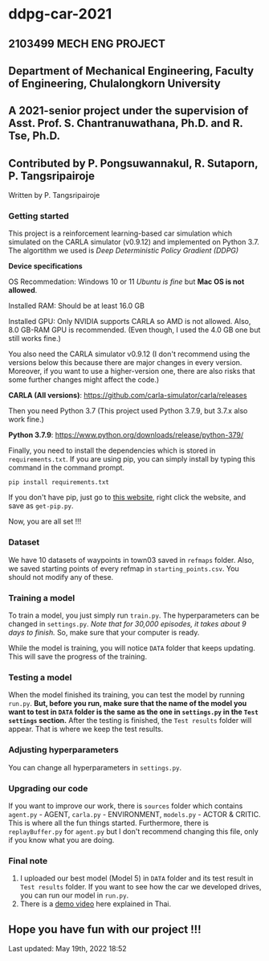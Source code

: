 # ddpg-car-2021
## 2103499 MECH ENG PROJECT
## Department of Mechanical Engineering, Faculty of Engineering, Chulalongkorn University
## A 2021-senior project under the supervision of Asst. Prof. S. Chantranuwathana, Ph.D. and R. Tse, Ph.D.
## Contributed by P. Pongsuwannakul, R. Sutaporn, P. Tangsripairoje

Written by P. Tangsripairoje
### Getting started
This project is a reinforcement learning-based car simulation which simulated on the CARLA simulator (v0.9.12) and implemented on Python 3.7.
The algortithm we used is *Deep Deterministic Policy Gradient (DDPG)*

**Device specifications**  

OS Recommedation: Windows 10 or 11 *Ubuntu is fine* but **Mac OS is not allowed**.

Installed RAM: Should be at least 16.0 GB

Installed GPU: Only NVIDIA supports CARLA so AMD is not allowed. Also, 8.0 GB-RAM GPU is recommended. (Even though, I used the 4.0 GB one but still works fine.)

You also need the CARLA simulator v0.9.12 (I don't recommend using the versions below this because there are major changes in every version. Moreover, if you want to use a higher-version one, there are also risks that some further changes might affect the code.)

**CARLA (All versions)**: https://github.com/carla-simulator/carla/releases

Then you need Python 3.7 (This project used Python 3.7.9, but 3.7.x also work fine.)

**Python 3.7.9**: https://www.python.org/downloads/release/python-379/

Finally, you need to install the dependencies which is stored in `requirements.txt`. 
If you are using pip, you can simply install by typing this command in the command prompt.

```
pip install requirements.txt
```
If you don't have pip, just go to [this website](https://bootstrap.pypa.io/get-pip.py), right click the website, and save as `get-pip.py`.

Now, you are all set !!!

### Dataset
We have 10 datasets of waypoints in town03 saved in `refmaps` folder. Also, we saved starting points of every refmap in `starting_points.csv`. You should not modify any of these.

### Training a model
To train a model, you just simply run `train.py`. The hyperparameters can be changed in `settings.py`. 
*Note that for 30,000 episodes, it takes about 9 days to finish.* So, make sure that your computer is ready.

While the model is training, you will notice `DATA` folder that keeps updating. This will save the progress of the training.

### Testing a model
When the model finished its training, you can test the model by running `run.py`. 
**But, before you run, make sure that the name of the model you want to test in `DATA` folder is the same as the one in `settings.py` in the `Test settings` section.**
After the testing is finished, the `Test results` folder will appear. That is where we keep the test results.

### Adjusting hyperparameters
You can change all hyperparameters in `settings.py`.

### Upgrading our code
If you want to improve our work, there is `sources` folder which contains `agent.py` - AGENT, `carla.py` - ENVIRONMENT, `models.py` - ACTOR & CRITIC. This is where all the fun things started. 
Furthermore, there is `replayBuffer.py` for `agent.py` but I don't recommend changing this file, only if you know what you are doing.

### Final note
1. I uploaded our best model (Model 5) in `DATA` folder and its test result in `Test results` folder. If you want to see how the car we developed drives, you can run our model in `run.py`.
2. There is a [demo video](https://youtu.be/hJAFLDik3_c) here explained in Thai. 

## Hope you have fun with our project !!!
Last updated: May 19th, 2022 18:52
